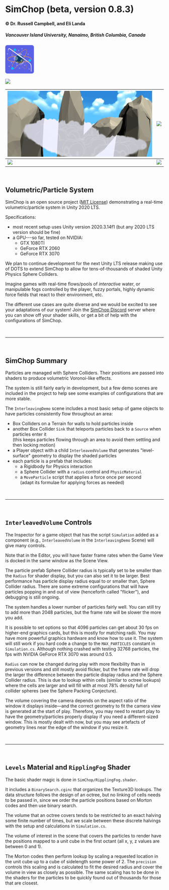 # SimChop (beta, version 0.8.3)
#### &copy; Dr. Russell Campbell, and Eli Landa
##### Vancouver Island University, Nanaimo, British Columbia, Canada

<img src="images/SimChopIcon.png" width="18%">

[![](https://img.shields.io/discord/849621464541429781.svg?label=discord&logo=discord)](https://discord.gg/N2yPtpFYpE)

| ![](images/Cloud_Sim.gif) | ![](images/Smoke_Effect.gif) |
|---|---|
| ![](images/Squid_tankBetterWater.gif) | ![](images/River_Demo.gif) |

<br>

## Volumetric/Particle System

SimChop is an open source project ([MIT License](LICENSE)) demonstrating a real-time volumetric/particle system in Unity 2020 LTS.

Specifications:

* most recent setup uses Unity version 2020.3.14f1 (but any 2020 LTS version should be fine)
* a GPU---so far, tested on NVIDIA:
    * GTX 1080TI
    * GeForce RTX 2060
    * GeForce RTX 3070 

We plan to continue development for the next Unity LTS release making use of DOTS to extend SimChop to allow for tens-of-thousands of shaded Unity Physics Sphere Colliders.

Imagine games with real-time flows/pools of *interactive* water, or manipulable fogs controlled by the player, fuzzy portals, highly dynamic force fields that react to their environment, etc.

The different use cases are quite diverse and we would be excited to see your adaptations of our system! Join the [SimChop Discord](https://discord.gg/N2yPtpFYpE) server where you can show off your shader skills, or get a bit of help with the configurations of SimChop.

<br>

<hr>

<br>

## SimChop Summary

Particles are managed with Sphere Colliders. Their positions are passed into shaders to produce volumetric Voronoi-like effects.

The system is still fairly early in development, but a few demo scenes are included in the project to help see some examples of configurations that are more stable.

The `InterleavingDemo` scene includes a most basic setup of game objects to have particles consistently flow throughout an area:

* Box Colliders on a Terrain for walls to hold particles inside
* another Box Collider `Sink` that teleports particles back to a `Source` when particles enter it <br> 
(this keeps particles flowing through an area to avoid them settling and then locking motion)
* a Player object with a child `InterleavedVolume` that generates "level-surface" geometry to display the shaded particles
* each particle is a prefab that includes:
    * a Rigidbody for Physics interaction
    * a Sphere Collider with a `radius` control and `PhysicMaterial`
    * a `MoveParticle` script that applies a force once per second <br>
    (adapt its formulae for applying forces as needed)


<br>
<hr>
<br>

## `InterleavedVolume` Controls

The Inspector for a game object that has the script `Simulation` added as a component (e.g., `InterleavedVolume` in the `InterleavingDemo` Scene) will give many controls.

Note that in the Editor, you will have faster frame rates when the Game View is docked in the same window as the Scene View.

The particle prefab Sphere Collider radius is typically set to be smaller than the `Radius` for shader display, but you can also set it to be larger. Best performance has particle display radius equal to or smaller than, Sphere Collider radius. There are some extreme configurations that will have particles popping in and out of view (henceforth called "flicker"), and debugging is still ongoing.

The system handles a lower number of particles fairly well. You can still try to add more than 2048 particles, but the frame rate will be slower the more you add.

It is possible to set options so that 4096 particles can get about 30 fps on higher-end graphics cards, but this is mostly for matching radii. You may have more powerful graphics hardware and know how to use it. The system will still work if you hard code a change to the `MAX_PARTICLES` constant in `Simulation.cs`. Although nothing crashed with testing 32768 particles, the fps with NVIDIA GeForce RTX 3070 was around 0.5.

`Radius` can now be changed during play with more flexibility than in previous versions and still mostly avoid flicker, but the frame rate will drop the larger the difference between the particle display radius and the Sphere Collider radius. This is due to lookup within cells (similar to octree lookups) where the cells are larger and will fill with at most 78% density full of collider spheres (see the Sphere Packing Conjecture).

The volume covering the camera depends on the aspect ratio of the window it displays inside&mdash;and the correct geometry to fit the camera view is generated at the start of play. Therefore, you may need to restart play to have the geometry/particles properly display if you need a different-sized window. This is mostly dealt with now, but you may see artefacts of geometry lines near the edge of the window if you resize it.

<br>

<hr>

<br>

## `Levels` Material and `RipplingFog` Shader

The basic shader magic is done in `SimChop/RipplingFog.shader`.

It includes a `BinarySearch.cginc` that organizes the Texture3D lookups. The data structure follows the design of an octree, but no linking of cells needs to be passed in, since we order the particle positions based on Morton codes and then use binary search.

The volume that an octree covers tends to be restricted to an exact halving some finite number of times, but we scale between these discrete halvings with the setup and calculations in `Simulation.cs`.

The volume of interest in the scene that covers the particles to render have the positions mapped to a unit cube in the first octant (all x, y, z values are between 0 and 1).

The Morton codes then perform lookup by scaling a requested location in the unit cube up to a cube of sidelength some power of 2. The `precision` controls this scaling and is calculated to fit the desired radius and cover the volume in view as closely as possible. The same scaling has to be done in the shaders for the particles to be quickly found out of thousands for those that are closest.

